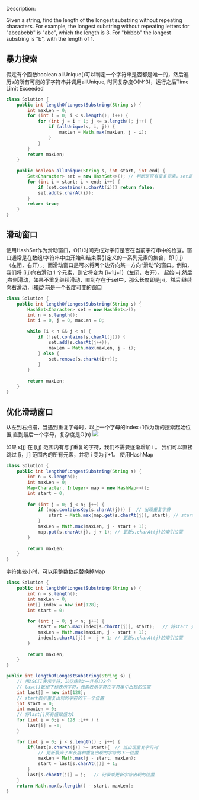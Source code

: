 Description:

Given a string, find the length of the longest substring without repeating characters. For example, the longest substring without repeating letters for "abcabcbb" is "abc", which the length is 3. For "bbbbb" the longest substring is "b", with the length of 1.

## 暴力搜索

假定有个函数boolean allUnique()可以判定一个字符串是否都是唯一的，然后遍历s的所有可能的子字符串并调用allUnique, 时间复杂度O(N^3)，运行之后Time Limit Exceeded
```java
class Solution {
    public int lengthOfLongestSubstring(String s) {
        int maxLen = 0;
        for (int i = 0; i < s.length(); i++) {
            for (int j = i + 1; j <= s.length(); j++) {
                if (allUnique(s, i, j)) {
                    maxLen = Math.max(maxLen, j - i);
                }
            }
        }
        return maxLen;
    }
    
    public boolean allUnique(String s, int start, int end) {
        Set<Character> set = new HashSet<>(); // 判断是否有重复元素，set是首选的数据结构
        for (int i = start; i < end; i++) {
            if (set.contains(s.charAt(i))) return false;
            set.add(s.charAt(i));
        }
        return true;
    }
}
```

## 滑动窗口
使用HashSet作为滑动窗口，O(1)时间完成对字符是否在当前字符串中的检查。窗口通常是在数组/字符串中由开始和结束索引定义的一系列元素的集合，即 
[i,j)（左闭，右开），。而滑动窗口是可以将两个边界向某一方向“滑动”的窗口。例如，我们将 [i,j)向右滑动 1 个元素，则它将变为 [i+1,j+1)（左闭，右开）。
起始i=j,然后j右侧滑动，如果不重复继续滑动，直到存在于set中，那么长度即是j-i，然后i继续向右滑动，i和j之前是一个长度可变的窗口
```java
class Solution {
    public int lengthOfLongestSubstring(String s) {
        HashSet<Character> set = new HashSet<>();
        int n = s.length();
        int i = 0, j = 0, maxLen = 0;
        
        while (i < n && j < n) {
            if (!set.contains(s.charAt(j))) {
                set.add(s.charAt(j++));
                maxLen = Math.max(maxLen, j - i);
            } else {
                set.remove(s.charAt(i++));
            }
        }
        
        return maxLen;
    }
}
```

## 优化滑动窗口

从左到右扫描，当遇到重复字母时，以上一个字母的index+1作为新的搜索起始位置,直到最后一个字母，复杂度是O(n)
![](http://7xnyvm.com1.z0.glb.clouddn.com/11.png)

如果 s[j] 在 [i,j) 范围内有与 j′重复的字符，我们不需要逐渐增加 i 。 我们可以直接跳过 [i，j′] 范围内的所有元素，并将 i 变为 j′+1。
使用HashMap

```java
class Solution {
    public int lengthOfLongestSubstring(String s) {
        int n = s.length();
        int maxLen = 0;
        Map<Character, Integer> map = new HashMap<>();
        int start = 0;
        
        for (int j = 0; j < n; j++) {
            if (map.containsKey(s.charAt(j))) {  // 出现重复字符
                start = Math.max(map.get(s.charAt(j)), start); // start 变为 j′+1
            }
            maxLen = Math.max(maxLen, j - start + 1);
            map.put(s.charAt(j), j + 1); // 更新s.charAt(j)的索引位置
        }
        
        return maxLen;
    }
}
```

字符集较小时，可以用整数数组替换掉Map
```java
class Solution {
    public int lengthOfLongestSubstring(String s) {
        int n = s.length();
        int maxLen = 0;
        int[] index = new int[128];
        int start = 0;
        
        for (int j = 0; j < n; j++) {
            start = Math.max(index[s.charAt(j)], start);   // 将start 变为 j′+1
            maxLen = Math.max(maxLen, j - start + 1);
            index[s.charAt(j)] =  j + 1; // 更新s.charAt(j)的索引位置
        }
        
        return maxLen;
    }
}
```

```java
public int lengthOfLongestSubstring(String s) {
    // 用ASCII表示字符，从空格到z一共有128个
    // last[]数组下标表示字符，元素表示字符在字符串中出现的位置
    int last[] = new int[128];
    // start表示重复出现的字符的下一个位置
    int start = 0;
    int maxLen = 0; 
    // 将last[]所有值赋值为1
    for (int i = 0;i < 128 ;i++ ) {
        last[i] = -1;
    }

    for (int j = 0; j < s.length() ; j++) {
        if(last[s.charAt(j)] >= start){  // 当出现重复字符时
            // 更新最大子串长度和重复出现的字符的下一位置
            maxLen = Math.max(j - start, maxLen);
            start = last[s.charAt(j)] + 1;
        }
        last[s.charAt(j)] = j;   // 记录或更新字符出现的位置
    }
    return Math.max(s.length() - start, maxLen);
}
```
